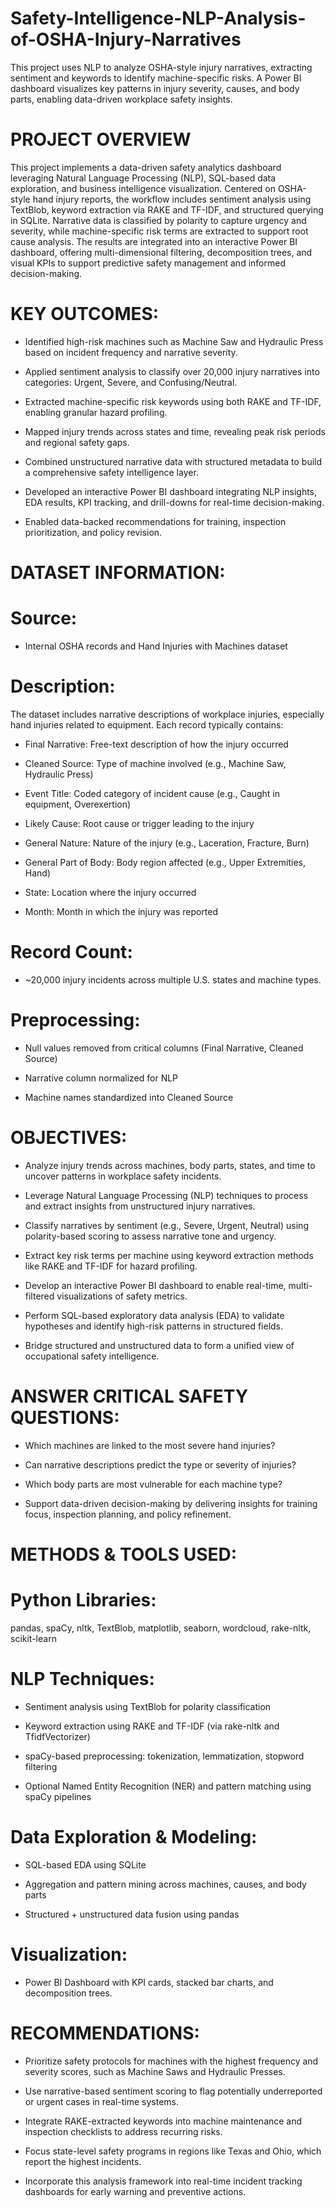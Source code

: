 # Safety-Intelligence-NLP-Analysis-of-OSHA-Injury-Narratives
This project uses NLP to analyze OSHA-style injury narratives, extracting sentiment and keywords to identify machine-specific risks. A Power BI dashboard visualizes key patterns in injury severity, causes, and body parts, enabling data-driven workplace safety insights.


# PROJECT OVERVIEW

This project implements a data-driven safety analytics dashboard leveraging Natural Language Processing (NLP), SQL-based data exploration, and business intelligence visualization. Centered on OSHA-style hand injury reports, the workflow includes sentiment analysis using TextBlob, keyword extraction via RAKE and TF-IDF, and structured querying in SQLite. Narrative data is classified by polarity to capture urgency and severity, while machine-specific risk terms are extracted to support root cause analysis. The results are integrated into an interactive Power BI dashboard, offering multi-dimensional filtering, decomposition trees, and visual KPIs to support predictive safety management and informed decision-making.

# KEY OUTCOMES:

- Identified high-risk machines such as Machine Saw and Hydraulic Press based on incident frequency and narrative severity.

- Applied sentiment analysis to classify over 20,000 injury narratives into categories: Urgent, Severe, and Confusing/Neutral.

- Extracted machine-specific risk keywords using both RAKE and TF-IDF, enabling granular hazard profiling.

- Mapped injury trends across states and time, revealing peak risk periods and regional safety gaps.

- Combined unstructured narrative data with structured metadata to build a comprehensive safety intelligence layer.

- Developed an interactive Power BI dashboard integrating NLP insights, EDA results, KPI tracking, and drill-downs for real-time decision-making.

- Enabled data-backed recommendations for training, inspection prioritization, and policy revision.


# DATASET INFORMATION:

# Source:
- Internal OSHA records and Hand Injuries with Machines dataset

# Description:
  The dataset includes narrative descriptions of workplace injuries, especially hand injuries related to equipment. Each record typically contains:
  
- Final Narrative: Free-text description of how the injury occurred

- Cleaned Source: Type of machine involved (e.g., Machine Saw, Hydraulic Press)

- Event Title: Coded category of incident cause (e.g., Caught in equipment, Overexertion)

- Likely Cause: Root cause or trigger leading to the injury

- General Nature: Nature of the injury (e.g., Laceration, Fracture, Burn)

- General Part of Body: Body region affected (e.g., Upper Extremities, Hand)

- State: Location where the injury occurred

- Month: Month in which the injury was reported

# Record Count:
- ~20,000 injury incidents across multiple U.S. states and machine types.

# Preprocessing:

- Null values removed from critical columns (Final Narrative, Cleaned Source)

- Narrative column normalized for NLP

- Machine names standardized into Cleaned Source


# OBJECTIVES:

- Analyze injury trends across machines, body parts, states, and time to uncover patterns in workplace safety incidents.

- Leverage Natural Language Processing (NLP) techniques to process and extract insights from unstructured injury narratives.

- Classify narratives by sentiment (e.g., Severe, Urgent, Neutral) using polarity-based scoring to assess narrative tone and urgency.

- Extract key risk terms per machine using keyword extraction methods like RAKE and TF-IDF for hazard profiling.

- Develop an interactive Power BI dashboard to enable real-time, multi-filtered visualizations of safety metrics.

- Perform SQL-based exploratory data analysis (EDA) to validate hypotheses and identify high-risk patterns in structured fields.

- Bridge structured and unstructured data to form a unified view of occupational safety intelligence.

# ANSWER CRITICAL SAFETY QUESTIONS:
- Which machines are linked to the most severe hand injuries?

- Can narrative descriptions predict the type or severity of injuries?

- Which body parts are most vulnerable for each machine type?

- Support data-driven decision-making by delivering insights for training focus, inspection planning, and policy refinement.


# METHODS & TOOLS USED:

# Python Libraries:
pandas, spaCy, nltk, TextBlob, matplotlib, seaborn, wordcloud, rake-nltk, scikit-learn

# NLP Techniques:

- Sentiment analysis using TextBlob for polarity classification

- Keyword extraction using RAKE and TF-IDF (via rake-nltk and TfidfVectorizer)

- spaCy-based preprocessing: tokenization, lemmatization, stopword filtering

- Optional Named Entity Recognition (NER) and pattern matching using spaCy pipelines

# Data Exploration & Modeling:

- SQL-based EDA using SQLite

- Aggregation and pattern mining across machines, causes, and body parts

- Structured + unstructured data fusion using pandas

# Visualization:

- Power BI Dashboard with KPI cards, stacked bar charts, and decomposition trees. 



# RECOMMENDATIONS:

- Prioritize safety protocols for machines with the highest frequency and severity scores, such as Machine Saws and Hydraulic Presses.

- Use narrative-based sentiment scoring to flag potentially underreported or urgent cases in real-time systems.

- Integrate RAKE-extracted keywords into machine maintenance and inspection checklists to address recurring risks.

- Focus state-level safety programs in regions like Texas and Ohio, which report the highest incidents.

- Incorporate this analysis framework into real-time incident tracking dashboards for early warning and preventive actions.
